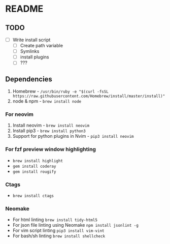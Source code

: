 # README

## TODO

- [ ] Write install script
    - [ ] Create path variable
    - [ ] Symlinks
    - [ ] install plugins
    - [ ] ???

## Dependencies

1. Homebrew - `/usr/bin/ruby -e "$(curl -fsSL https://raw.githubusercontent.com/Homebrew/install/master/install)"`
1. node & npm - `brew install node`

### For neovim

1. Install neovim - `brew install neovim`
1. Install pip3 - `brew install python3`
1. Support for python plugins in Nvim - `pip3 install neovim`

### For fzf preview window highlighting

- `brew install highlight`
- `gem install coderay`
- `gem install rougify`

### Ctags

- `brew install ctags`

### Neomake

- For html linting `brew install tidy-html5`
- For json file linting using Neomake `npm install jsonlint -g`
- For vim script linting `pip3 install vim-vint`
- For bash/sh linting `brew install shellcheck`
